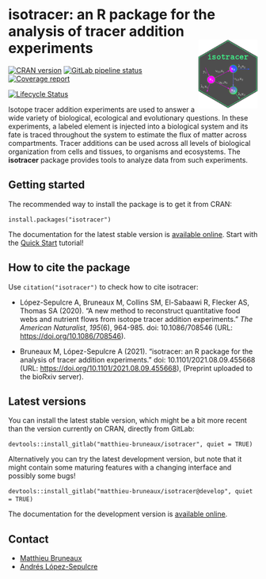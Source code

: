 isotracer: an R package for the analysis of tracer addition experiments <img src="man/figures/hexsticker_isotracer_dark.png" width="120" align="right" />
=======================================================================

<!-- badges start -->

[![CRAN version](https://matthieu-bruneaux.gitlab.io/isotracer/CRAN-version_badge.svg)](https://cran.r-project.org/package=isotracer)
[![GitLab pipeline status](https://gitlab.com/matthieu-bruneaux/isotracer/badges/master/pipeline.svg)](https://gitlab.com/matthieu-bruneaux/isotracer/-/commits/master)
[![Coverage report](https://gitlab.com/matthieu-bruneaux/isotracer/badges/master/coverage.svg)](https://matthieu-bruneaux.gitlab.io/isotracer/coverage/coverage.html)
<!-- [![R_CMD_CHECK](https://matthieu-bruneaux.gitlab.io/isotracer/R-CMD-check_badge.svg)](https://matthieu-bruneaux.gitlab.io/isotracer/R-CMD-check_output.txt) -->
[![Lifecycle Status](https://img.shields.io/badge/lifecycle-experimental-orange.svg)](https://lifecycle.r-lib.org/articles/stages.html)

<!-- badges end -->

Isotope tracer addition experiments are used to answer a wide variety of biological, ecological and evolutionary questions. In these experiments, a labeled element is injected into a biological system and its fate is traced throughout the system to estimate the flux of matter across compartments. Tracer additions can be used across all levels of biological organization from cells and tissues, to organisms and ecosystems. The **isotracer** package provides tools to analyze data from such experiments.

## Getting started

The recommended way to install the package is to get it from CRAN:

```
install.packages("isotracer")
```

The documentation for the latest stable version is [available online](https://matthieu-bruneaux.gitlab.io/isotracer/). Start with the [Quick Start](https://matthieu-bruneaux.gitlab.io/isotracer/articles/tutorial-010-quick-start.html) tutorial!

## How to cite the package

Use `citation("isotracer")` to check how to cite isotracer:

- López-Sepulcre A, Bruneaux M, Collins SM, El-Sabaawi R, Flecker AS, Thomas SA (2020). “A new method to reconstruct quantitative food webs and nutrient flows from isotope tracer addition experiments.” _The American Naturalist_, *195*(6), 964-985. doi: 10.1086/708546 (URL: https://doi.org/10.1086/708546).

- Bruneaux M, López-Sepulcre A (2021). “isotracer: an R package for the analysis of tracer addition experiments.” doi: 10.1101/2021.08.09.455668 (URL: https://doi.org/10.1101/2021.08.09.455668), (Preprint uploaded to the bioRxiv server).

## Latest versions

You can install the latest stable version, which might be a bit more recent than the version currently on CRAN, directly from GitLab:

```
devtools::install_gitlab("matthieu-bruneaux/isotracer", quiet = TRUE)
```

Alternatively you can try the latest development version, but note that it might contain some maturing features with a changing interface and possibly some bugs!

```
devtools::install_gitlab("matthieu-bruneaux/isotracer@develop", quiet = TRUE)
```

The documentation for the development version is [available online](https://matthieu-bruneaux.gitlab.io/isotracer/dev/).

## Contact

- [Matthieu Bruneaux](mailto:matthieu.bruneaux@gmail.com)
- [Andrés López-Sepulcre](mailto:lopezsepulcre@gmail.com)
